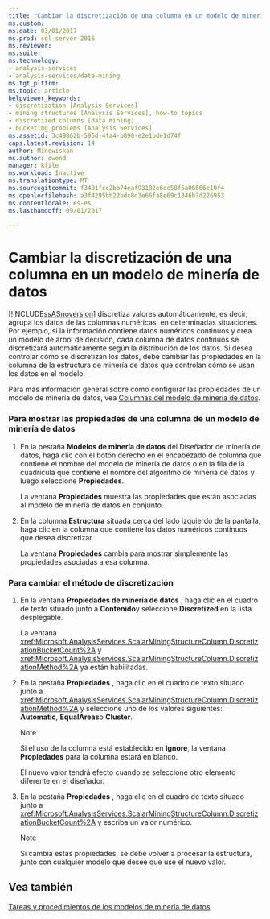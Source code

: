 ```yaml
---
title: "Cambiar la discretización de una columna en un modelo de minería de datos | Documentos de Microsoft"
ms.custom: 
ms.date: 03/01/2017
ms.prod: sql-server-2016
ms.reviewer: 
ms.suite: 
ms.technology:
- analysis-services
- analysis-services/data-mining
ms.tgt_pltfrm: 
ms.topic: article
helpviewer_keywords:
- discretization [Analysis Services]
- mining structures [Analysis Services], how-to topics
- discretized columns [data mining]
- bucketing problems [Analysis Services]
ms.assetid: 3c49862b-595d-4fa4-b890-e2e1bde1d74f
caps.latest.revision: 14
author: Minewiskan
ms.author: owend
manager: kfile
ms.workload: Inactive
ms.translationtype: MT
ms.sourcegitcommit: f3481fcc2bb74eaf93182e6cc58f5a06666e10f4
ms.openlocfilehash: a3f4295bb22bdc8d3e66fa8e69c1346b7d226953
ms.contentlocale: es-es
ms.lasthandoff: 09/01/2017

---
```

# <a name="change-the-discretization-of-a-column-in-a-mining-model"></a>Cambiar la discretización de una columna en un modelo de minería de datos
  [!INCLUDE[ssASnoversion](../../includes/ssasnoversion-md.md)] discretiza valores automáticamente, es decir, agrupa los datos de las columnas numéricas, en determinadas situaciones. Por ejemplo, si la información contiene datos numéricos continuos y crea un modelo de árbol de decisión, cada columna de datos continuos se discretizará automáticamente según la distribución de los datos. Si desea controlar cómo se discretizan los datos, debe cambiar las propiedades en la columna de la estructura de minería de datos que controlan cómo se usan los datos en el modelo.  
  
 Para más información general sobre cómo configurar las propiedades de un modelo de minería de datos, vea [Columnas del modelo de minería de datos](../../analysis-services/data-mining/mining-model-columns.md).  
  
### <a name="to-display-the-properties-for-a-mining-model-column"></a>Para mostrar las propiedades de una columna de un modelo de minería de datos  
  
1.  En la pestaña **Modelos de minería de datos** del Diseñador de minería de datos, haga clic con el botón derecho en el encabezado de columna que contiene el nombre del modelo de minería de datos o en la fila de la cuadrícula que contiene el nombre del algoritmo de minería de datos y luego seleccione **Propiedades**.  
  
     La ventana **Propiedades** muestra las propiedades que están asociadas al modelo de minería de datos en conjunto.  
  
2.  En la columna **Estructura** situada cerca del lado izquierdo de la pantalla, haga clic en la columna que contiene los datos numéricos continuos que desea discretizar.  
  
     La ventana **Propiedades** cambia para mostrar simplemente las propiedades asociadas a esa columna.  
  
### <a name="to-change-the-discretization-method"></a>Para cambiar el método de discretización  
  
1.  En la ventana **Propiedades de minería de datos** , haga clic en el cuadro de texto situado junto a **Contenido**y seleccione **Discretized** en la lista desplegable.  
  
     La ventana <xref:Microsoft.AnalysisServices.ScalarMiningStructureColumn.DiscretizationBucketCount%2A> y <xref:Microsoft.AnalysisServices.ScalarMiningStructureColumn.DiscretizationMethod%2A> ya están habilitadas.  
  
2.  En la pestaña **Propiedades** , haga clic en el cuadro de texto situado junto a <xref:Microsoft.AnalysisServices.ScalarMiningStructureColumn.DiscretizationMethod%2A> y seleccione uno de los valores siguientes: **Automatic**, **EqualAreas**o **Cluster**.  
  
    > [!NOTE]  
    >  Si el uso de la columna está establecido en **Ignore**, la ventana **Propiedades** para la columna estará en blanco.  
  
     El nuevo valor tendrá efecto cuando se seleccione otro elemento diferente en el diseñador.  
  
3.  En la pestaña **Propiedades** , haga clic en el cuadro de texto situado junto a <xref:Microsoft.AnalysisServices.ScalarMiningStructureColumn.DiscretizationBucketCount%2A> y escriba un valor numérico.  
  
    > [!NOTE]  
    >  Si cambia estas propiedades, se debe volver a procesar la estructura, junto con cualquier modelo que desee que use el nuevo valor.  
  
## <a name="see-also"></a>Vea también  
 [Tareas y procedimientos de los modelos de minería de datos](../../analysis-services/data-mining/mining-model-tasks-and-how-tos.md)  
  
  

